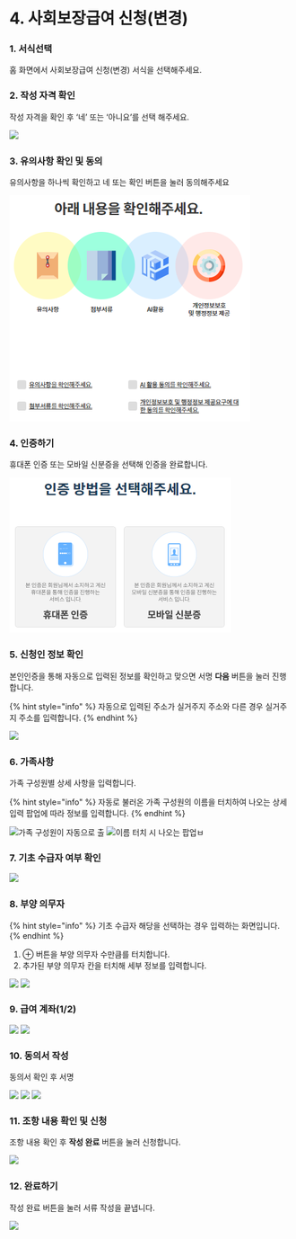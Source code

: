 # 4. 사회보장급여 신청(변경)

### 1. 서식선택

홈 화면에서 사회보장급여 신청(변경) 서식을 선택해주세요.

### 2. 작성 자격 확인

작성 자격을 확인 후 ‘네’ 또는 ‘아니요’를 선택 해주세요.

![](<../../.gitbook/assets/4. 사회보장급여 신청(변경)\_작성자격확인.png>)

### 3. 유의사항 확인 및 동의

유의사항을 하나씩 확인하고 네 또는 확인 버튼을 눌러 동의해주세요

![](<../../.gitbook/assets/image (1) (1) (1) (1).png>)

### 4. 인증하기

휴대폰 인증 또는 모바일 신분증을 선택해 인증을 완료합니다.

![](<../../.gitbook/assets/image (3).png>)

### 5. 신청인 정보 확인 <a href="#4." id="4."></a>

본인인증을 통해 자동으로 입력된 정보를 확인하고 맞으면 서명  **다음** 버튼을 눌러 진행합니다.

{% hint style="info" %}
자동으로 입력된 주소가 실거주지 주소와 다른 경우 실거주지 주소를 입력합니다.
{% endhint %}

![](<../../.gitbook/assets/4. 사회보장급여 신청(변경)\_신청인 정보 확인.png>)

### 6. 가족사항

가족 구성원별 상세 사항을 입력합니다.

{% hint style="info" %}
자동로 불러온 가족 구성원의 이름을 터치하여 나오는 상세 입력 팝업에 따라 정보를 입력합니다.
{% endhint %}

![가족 구성원이 자동으로 출](<../../.gitbook/assets/4. 사회보장급여 신청(변경)\_가족사항.png>) ![이름 터치 시 나오는 팝업ㅂ](<../../.gitbook/assets/4. 사회보장급여 신청(변경)\_가족사항-가족정보입력.png>)

### 7. 기초 수급자 여부 확인

![](<../../.gitbook/assets/4. 사회보장급여 신청(변경)\_기초 수급자 여부 확인.png>)

### 8. 부양 의무자

{% hint style="info" %}
기초 수급자 해당을 선택하는 경우 입력하는 화면입니다.
{% endhint %}

1. ⊕ 버튼을 부양 의무자 수만큼를 터치합니다.
2. 추가된 부양 의무자 칸을 터치해 세부 정보를 입력합니다.

![](<../../.gitbook/assets/4. 사회보장급여 신청(변경)\_부양 의무자.png>) ![](<../../.gitbook/assets/4. 사회보장급여 신청(변경)\_부양 의무자-1번.png>)

### 9. 급여 계좌(1/2)

![](<../../.gitbook/assets/4. 사회보장급여 신청(변경)\_급여 계좌 1.png>) ![](<../../.gitbook/assets/4. 사회보장급여 신청(변경)\_급여 계좌 2.png>)

### 10. 동의서 작성

동의서 확인 후 서명

![](<../../.gitbook/assets/4. 사회보장급여 신청(변경)\_동의서 작성.png.png>) ![](<../../.gitbook/assets/4. 사회보장급여 신청(변경)\_\_개인정보 수집 및 활용 동의서.png>) ![](<../../.gitbook/assets/4. 사회보장급여 신청(변경)\_선택적 동의서.png>)

### 11. 조항 내용 확인 및 신청

조항 내용 확인 후 **작성 완료** 버튼을 눌러 신청합니다.

![](<../../.gitbook/assets/4. 사회보장급여 신청(변경)\_조항 내용 확인.png>)

### 12. 완료하기

작성 완료 버튼을 눌러 서류 작성을 끝냅니다.

![](<../../.gitbook/assets/공통\_서류 작성이 끝났습니다.png>)
